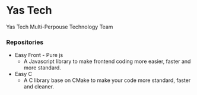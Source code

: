 # Yas Tech
Yas Tech Multi-Perpouse Technology Team
### Repositories
- Easy Front - Pure js
  - A Javascript library to make frontend coding more easier, faster and more standard.
- Easy C
  - A C library base on CMake to make your code more standard, faster and cleaner.
